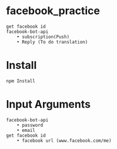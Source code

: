 # facebook_practice
    get facebook id
    facebook-bot-api
        • subscription(Push)
        • Reply (To do translation)
# Install
    npm Install
# Input Arguments
    facebook-bot-api
        • password
        • email
    get facebook id 
        • facebook url (www.facebook.com/me) 
